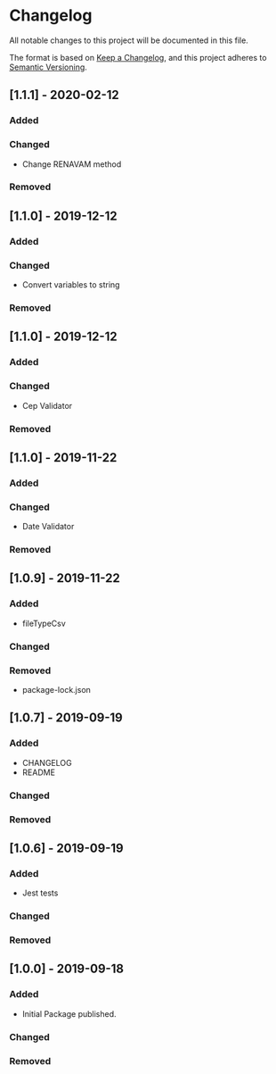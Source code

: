 # Changelog
All notable changes to this project will be documented in this file.

The format is based on [Keep a Changelog](https://keepachangelog.com/en/1.0.0/),
and this project adheres to [Semantic Versioning](https://semver.org/spec/v2.0.0.html).

## [1.1.1] - 2020-02-12
### Added
### Changed
- Change RENAVAM method
### Removed

## [1.1.0] - 2019-12-12
### Added
### Changed
- Convert variables to string
### Removed

## [1.1.0] - 2019-12-12
### Added
### Changed
- Cep Validator
### Removed

## [1.1.0] - 2019-11-22
### Added
### Changed
- Date Validator
### Removed

## [1.0.9] - 2019-11-22
### Added
- fileTypeCsv
### Changed
### Removed
- package-lock.json

## [1.0.7] - 2019-09-19
### Added
- CHANGELOG
- README
### Changed
### Removed

## [1.0.6] - 2019-09-19
### Added
- Jest tests
### Changed
### Removed

## [1.0.0] - 2019-09-18
### Added
- Initial Package published.
### Changed
### Removed

[0.0.0]: https://github.com/doc88git/flux-validator-js/compare